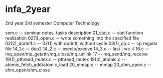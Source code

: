 # infa_2year
2nd year 3rd semester Computer Technology

sem.c -- seminar notes, tasks description
01_stat.c -- stat function realization
02(1)_open.c -- write something into the specified file
02(2)_dprintf.c -- 02(1) with dprintf, without cycle
03(1)_cp.c -- cp regular file
14_1.c --  dup2
14_2.c -- execlp/execve
14_3.c -- last | wc -l
16.c -- mq_open/mq_getattr/mq_close/mq_unlink
17 -- mq_send/mq_receive 
19(1)_pthread_mutex.c -- pthread_mutex
19(4)_atomic.c -- atomic_fetch_add\atomic_load
20_mmap.c -- mmap
20_shm_open.c -- shm_open/shm_close